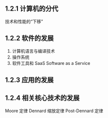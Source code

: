 ## 1.2.1 计算机的分代

技术和性能的“下移”

## 1.2.2 软件的发展
1. 计算机语言与编译技术
2. 操作系统
3. 软件工具和 SaaS Software as a Service

## 1.2.3 应用的发展

## 1.2.4 相关核心技术的发展

Moore 定律
Dennard 缩放定律
Post-Dennard 定律